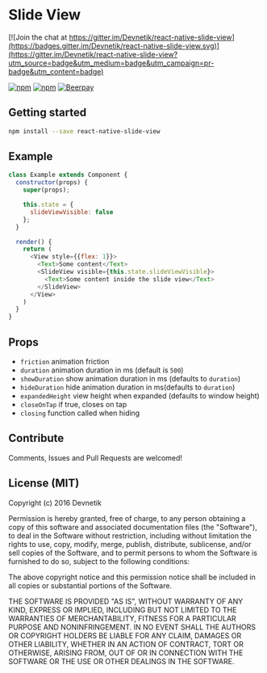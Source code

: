 # Slide View

[![Join the chat at https://gitter.im/Devnetik/react-native-slide-view](https://badges.gitter.im/Devnetik/react-native-slide-view.svg)](https://gitter.im/Devnetik/react-native-slide-view?utm_source=badge&utm_medium=badge&utm_campaign=pr-badge&utm_content=badge)

[![npm](https://img.shields.io/npm/dm/react-native-slide-view.svg?maxAge=2592000)](https://www.npmjs.com/package/react-native-slide-view)
[![npm](https://img.shields.io/npm/v/react-native-slide-view.svg?maxAge=2592000)](https://www.npmjs.com/package/react-native-slide-view)
[![Beerpay](https://beerpay.io/Devnetik/react-native-slide-view/badge.svg?style=flat)](https://beerpay.io/Devnetik/react-native-slide-view)

## Getting started
```sh
npm install --save react-native-slide-view
```

## Example

```javascript
class Example extends Component {
  constructor(props) {
    super(props);

    this.state = {
      slideViewVisible: false
    };
  }

  render() {
    return (
      <View style={{flex: 1}}>
        <Text>Some content</Text>
        <SlideView visible={this.state.slideViewVisible}>
          <Text>Some content inside the slide view</Text>
        </SlideView>
      </View>
    )
  }
}
```

## Props

- `friction` animation friction
- `duration` animation duration in ms (default is `500`)
- `showDuration` show animation duration in ms (defaults to `duration`)
- `hideDuration` hide animation duration in ms(defaults to `duration`)
- `expandedHeight` view height when expanded (defaults to window height)
- `closeOnTap` if true, closes on tap
- `closing` function called when hiding

## Contribute

Comments, Issues and Pull Requests are welcomed!

## License (MIT)

Copyright (c) 2016 Devnetik

Permission is hereby granted, free of charge, to any person obtaining a copy of this software and associated documentation files (the "Software"), to deal in the Software without restriction, including without limitation the rights to use, copy, modify, merge, publish, distribute, sublicense, and/or sell copies of the Software, and to permit persons to whom the Software is furnished to do so, subject to the following conditions:

The above copyright notice and this permission notice shall be included in all copies or substantial portions of the Software.

THE SOFTWARE IS PROVIDED "AS IS", WITHOUT WARRANTY OF ANY KIND, EXPRESS OR IMPLIED, INCLUDING BUT NOT LIMITED TO THE WARRANTIES OF MERCHANTABILITY, FITNESS FOR A PARTICULAR PURPOSE AND NONINFRINGEMENT. IN NO EVENT SHALL THE AUTHORS OR COPYRIGHT HOLDERS BE LIABLE FOR ANY CLAIM, DAMAGES OR OTHER LIABILITY, WHETHER IN AN ACTION OF CONTRACT, TORT OR OTHERWISE, ARISING FROM, OUT OF OR IN CONNECTION WITH THE SOFTWARE OR THE USE OR OTHER DEALINGS IN THE SOFTWARE.
